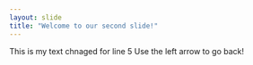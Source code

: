 ```yaml
---
layout: slide
title: "Welcome to our second slide!"
---
```

This is my text chnaged for line 5
Use the left arrow to go back!
